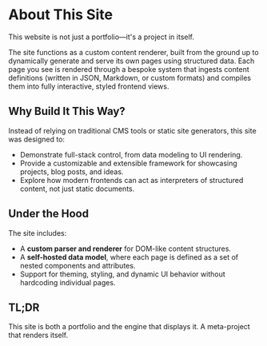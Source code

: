 
# About This Site

This website is not just a portfolio—it's a project in itself.

The site functions as a custom content renderer, built from the ground up to dynamically generate and serve its own pages using structured data. Each page you see is rendered through a bespoke system that ingests content definitions (written in JSON, Markdown, or custom formats) and compiles them into fully interactive, styled frontend views.

## Why Build It This Way?

Instead of relying on traditional CMS tools or static site generators, this site was designed to:

- Demonstrate full-stack control, from data modeling to UI rendering.
- Provide a customizable and extensible framework for showcasing projects, blog posts, and ideas.
- Explore how modern frontends can act as interpreters of structured content, not just static documents.

## Under the Hood

The site includes:

- A **custom parser and renderer** for DOM-like content structures.
- A **self-hosted data model**, where each page is defined as a set of nested components and attributes.
- Support for theming, styling, and dynamic UI behavior without hardcoding individual pages.

## TL;DR

This site is both a portfolio and the engine that displays it. A meta-project that renders itself.
